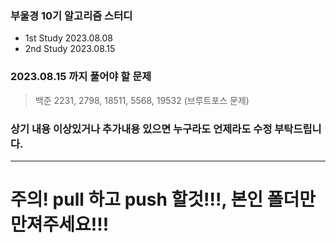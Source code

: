 ### 부울경 10기 알고리즘 스터디
- 1st Study 2023.08.08 
- 2nd Study 2023.08.15 
### 2023.08.15 까지 풀어야 할 문제
>  백준 2231, 2798, 18511, 5568, 19532 (브루트포스 문제)
### 상기 내용 이상있거나 추가내용 있으면 누구라도 언제라도 수정 부탁드립니다.
-----------------------------------------------------------------------
# 주의! pull 하고 push 할것!!!, 본인 폴더만 만져주세요!!!